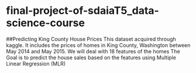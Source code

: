 # final-project-of-sdaiaT5_data-science-course
##Predicting King County House Prices
This dataset acquired through kaggle. It includes the prices of homes in King County, Washington between May 2014 and May 2015. We will deal with 18 features of the homes The Goal is to predict the house sales based on the features using Multiple Linear Regression (MLR)
